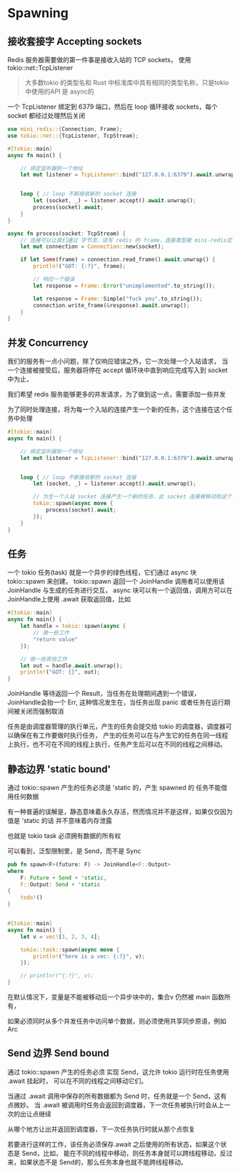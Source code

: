 # Spawning

## 接收套接字 Accepting sockets

Redis 服务器需要做的第一件事是接收入站的 TCP sockets，
使用 tokio::net::TcpListener

> 大多数tokio 的类型名和 Rust 中标准库中具有相同的类型名称，只是tokio中使用的API 是 async的

一个 TcpListener 绑定到 6379 端口，然后在 loop 循环接收 sockets，每个 socket 都经过处理然后关闭

```rust
use mini_redis::{Connection, Frame};
use tokio::net::{TcpListener, TcpStream};

#[tokio::main]
async fn main() {

    // 绑定监听器到一个地址
    let mut listener = TcpListener::bind("127.0.0.1:6379").await.unwrap();


    loop { // loop 不断接收新的 socket 连接
        let (socket, _) = listener.accept().await.unwrap();
        process(socket).await;
    }
}

async fn process(socket: TcpStream) {
    // 连接可以让我们通过 字节流，读写 redis 的 frame，连接类型被 mini-redis定义
    let mut connection = Connection::new(socket);

    if let Some(frame) = connection.read_frame().await.unwrap() {
        println!("GOT: {:?}", frame);

        // 响应一个错误
        let response = Frame::Error("unimplemented".to_string());

        let response = Frame::Simple("fuck you".to_string());
        connection.write_frame(&response).await.unwrap();
    }
}
```

## 并发 Concurrency

我们的服务有一点小问题，除了仅响应错误之外，它一次处理一个入站请求，
当一个连接被接受后，服务器将停在 accept 循环块中直到响应完成写入到 socket 中为止，

我们希望 redis 服务能够更多的并发请求，为了做到这一点，需要添加一些并发

为了同时处理连接，将为每一个入站的连接产生一个新的任务，这个连接在这个任务中处理

```rust
#[tokio::main]
async fn main() {

    // 绑定监听器到一个地址
    let mut listener = TcpListener::bind("127.0.0.1:6379").await.unwrap();


    loop { // loop 不断接收新的 socket 连接
        let (socket, _) = listener.accept().await.unwrap();

        // 为生一个入站 socket 连接产生一个新的任务，此 socket 连接被移动到这个新任务中并且在里面处理
        tokio::spawn(async move {
            process(socket).await;
        });
    }
}
```

## 任务

一个 tokio 任务(task) 就是一个异步的绿色线程，它们通过 async 块 tokio::spawn 来创建。
tokio::spawn 返回一个 JoinHandle 调用者可以使用该 JoinHandle 与生成的任务进行交互，
async 块可以有一个返回值，调用方可以在 JoinHandle上使用 .await 获取返回值，比如

```rust
#[tokio::main]
async fn main() {
    let handle = tokio::spawn(async {
        // 做一些工作
        "return value"
    });

    // 做一些其他工作 
    let out = handle.await.unwrap();
    println!("GOT: {}", out);
}
```

JoinHandle 等待返回一个 Result，当任务在处理期间遇到一个错误，JoinHandle会抬一个 Err,
这种情况发生在，当任务出现 panic 或者任务在运行期间被关闭而强制取消

任务是由调度器管理的执行单元，产生的任务会提交给 tokio 的调度器，调度器可以确保在有工作要做时执行任务，
产生的任务可以在与产生它的任务在同一线程上执行，也不可在不同的线程上执行，任务产生后可以在不同的线程之间移动。

## 静态边界 'static bound'

通过 tokio::spawn 产生的任务必须是 'static 的，产生 spawned 的 任务不能借用任何数据

有一种普遍的误解是，静态意味着永久存活，然而情况并不是这样，如果仅仅因为值是 'static 的话
并不意味着内存泄露

也就是 tokio task 必须拥有数据的所有权

可以看到，泛型限制里，是 Send，而不是 Sync 

```rust
pub fn spawn<F>(future: F) -> JoinHandle<F::Output>
where
    F: Future + Send + 'static,
    F::Output: Send + 'static
{
    todo!()
}
```



```rust

#[tokio::main]
async fn main() {
    let v = vec![1, 2, 3, 4];

    tokio::task::spawn(async move {
        println!("here is a vec: {:?}", v);
    });

    // println!("{:?}", v);
}
```
在默认情况下，变量是不能被移动后一个异步块中的，集合v 仍然被 main 函数所有，

如果必须同时从多个并发任务中访问单个数据，则必须使用共享同步原语，例如 Arc

## Send 边界 Send bound 
通过 tokio::spawn 产生的任务必须 实现 Send，这允许 tokio 运行时在任务使用 .await 挂起时，
可以在不同的线程之间移动它们。

当通过 .await 调用中保存的所有数据都为 Send 时，任务就是一个 Send，这有点微妙。
当 .await 被调用时任务会返回到调度器，下一次任务被执行时会从上一次的出让点继续

从哪个地方让出并返回到调度器，下一次任务执行时就从那个点恢复

若要进行这样的工作，该任务必须保存.await 之后使用的所有状态，如果这个状态是 Send，比如，
能在不同的线程中移动，则任务本身就可以跨线程移动，反过来，如果状态不是 Send的，那么任务本身也就不能跨线程移动。
